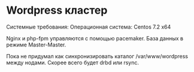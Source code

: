 # Wordpress кластер

Системные требования:
Операционная система: Centos 7.2 x64

Nginx и php-fpm управляются с помощью pacemaker.
База данных в режиме Master-Master.

Пока не придумал как синхронизировать каталог /var/www/wordpress между нодами. Скорее всего будет drbd или rsync.
